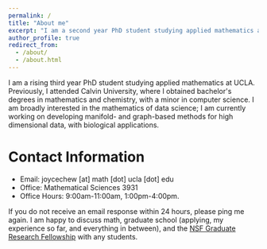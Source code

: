 ```yaml
---
permalink: /
title: "About me"
excerpt: "I am a second year PhD student studying applied mathematics at UCLA."
author_profile: true
redirect_from:
  - /about/
  - /about.html
---
```


I am a rising third year PhD student studying applied mathematics at UCLA. Previously, I attended Calvin University, where I obtained bachelor's degrees in mathematics and chemistry, with a minor in computer science. I am broadly interested in the mathematics of data science; I am currently working on developing manifold- and graph-based methods for high dimensional data, with biological applications.

Contact Information
=====
* Email: joycechew [at] math [dot] ucla [dot] edu
* Office: Mathematical Sciences 3931
* Office Hours: 9:00am-11:00am, 1:00pm-4:00pm.

If you do not receive an email response within 24 hours, please ping me again. I am happy to discuss math, graduate school (applying, my experience so far, and everything in between), and the [NSF Graduate Research Fellowship](https://www.nsfgrfp.org) with any students.
